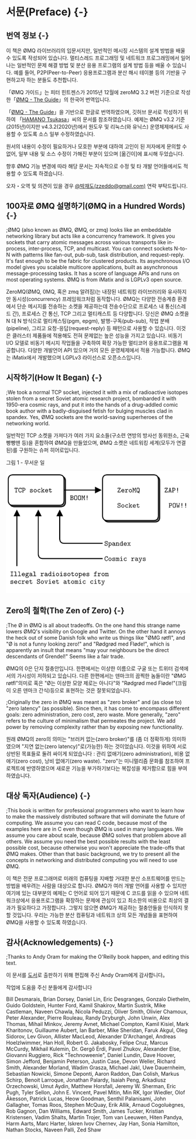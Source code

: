 # 서문(Preface) {-}

## 번역 정보 {-}
이 책은 ØMQ 라이브러리의 입문서지만, 일반적인 메시징 시스템의 설계 방법을 배울 수 있도록 작성되어 있습니다.
멀티스레드 프로그래밍 및 네트워크 프로그래밍에서 일어나는 일반적인 문제 해결 방법 및 분산 응용 프로그램의 설계 방법 등을 배울 수 있습니다.
예를 들어, P2P(Peer-to-Peer) 응용프로그램과 분산 해시 테이블 등의 기반을 구현하고자 하는 분들도 추천합니다.

「ØMQ 가이드」는 피터 힌트젠스가 2015년 12월에 zeroMQ 3.2 버전 기준으로 작성한「[ØMQ - The Guide](http://zguide.zeromq.org/)」의 한국어 번역입니다.

「[ØMQ - The Guide](http://zguide.zeromq.org/)」을 기반으로 한글로 번역하였으며, 깃허브 문서로 작성하기 위하여 「[HAMANO Tsukasa](https://github.com/hamano)」씨의 문서를 참조하였습니다.
예제는 ØMQ v3.2 기준(2015년)이지만 v4.3.2(2020년)에서 원도우 및 리눅스(와 유닉스) 운영체제에서도 사용할 수 있도록 소스 일부 수정하였습니다.

원서의 내용이 수정이 필요하거나 모호한 부분에 대하여 고인이 된 저자에게 문의할 수 없어, 일부 내용 및 소스 수정이 가해진 부분이 있으며 [옮긴이]에 표시해 두었습니다.

향후 ØMQ 기능 변경에 따라 해당 문서는 지속적으로 수정 및 타 개발 언어들에서도 적용할 수 있도록 하겠습니다.

오자・오역 및 의견이 있을 경우 [@박재도(zzeddo@gmail.com)](https://www.facebook.com/zzeddo) 연락 부탁드립니다.

## 100자로 ØMQ 설명하기(ØMQ in a Hundred Words) {-}
;ØMQ (also known as ØMQ, ØMQ, or zmq) looks like an embeddable networking library but acts like a concurrency framework. It gives you sockets that carry atomic messages across various transports like in-process, inter-process, TCP, and multicast. You can connect sockets N-to-N with patterns like fan-out, pub-sub, task distribution, and request-reply. It's fast enough to be the fabric for clustered products. Its asynchronous I/O model gives you scalable multicore applications, built as asynchronous message-processing tasks. It has a score of language APIs and runs on most operating systems. ØMQ is from iMatix and is LGPLv3 open source.

ZeroMQ(ØMQ, 0MQ, 혹은 zmq 알려짐)는 내장된 네트워킹 라이브러리와 유사하지만 동시성(concurrency) 프레임워크처럼 동작합니다. ØMQ는 다양한 전송계층 환경에서 단순 메시지를 전송하는 소켓을 제공하는데 전송수단으로 프로세스 내 통신(스레드 간), 프로세스 간 통신, TCP 그리고 멀티캐스트 등 다양합니다. 당신은 ØMQ 소켓을 N 대 N 방식으로 멀티캐스팅(pgm, epgm), 발행-구독(pub-sub), 작업 분배(pipeline), 그리고 요청-응답(request-reply) 등 패턴으로 사용할 수 있습니다. 이것은 클러스터 제품들에 적용해도 전혀 문제없는 높은 성능을 가지고 있습니다.  비동기 I/O 모델로 비동기 메시지 작업들을 구축하여 확장 가능한 멀티코어 응용프로그램을 제공합니다. 다양한 개발언어 API 있으며 거의 모든 운영체제에서 적용 가능합니다. ØMQ는 iMatix에서 개발했으며 LGPLv3 라이선스로 오픈소스입니다.

## 시작하기(How It Began) {-}
;We took a normal TCP socket, injected it with a mix of radioactive isotopes stolen from a secret Soviet atomic research project, bombarded it with 1950-era cosmic rays, and put it into the hands of a drug-addled comic book author with a badly-disguised fetish for bulging muscles clad in spandex. Yes, ØMQ sockets are the world-saving superheroes of the networking world.

일반적인 TCP 소켓을 가져다가 여러 가지 요소들(구소련 연방의 방사선 동위원소, 근육빵빵맨 등)을 혼합하여 ØMQ을 만들었으며, ØMQ 소켓은 네트워킹 세계(모두가 연결된)를 구원하는 슈퍼 히어로입니다.

그림 1 - 무서운 일

![무서운 일](images/fig1.svg)

## Zero의 철학(The Zen of Zero) {-}
;The Ø in ØMQ is all about tradeoffs. On the one hand this strange name lowers ØMQ's visibility on Google and Twitter. On the other hand it annoys the heck out of some Danish folk who write us things like "ØMG røtfl", and "Ø is not a funny looking zero!" and "Rødgrød med Fløde!", which is apparently an insult that means "may your neighbours be the direct descendants of Grendel!" Seems like a fair trade.

ØMQ의 0은 단지 절충안입니다.
한편에서는 이상한 이름으로 구굴 또는 트위터 검색에서의 가시성이 저하되고 있습니다.
다른 한편에서는 덴마크의 끔찍한 놈들이란 "ØMG røtfl"의미로 혹은 "Ø는 이상한 모양 제로는 아니다"와 "Rødgrød med Fløde!"(크림이 오른 덴마크 간식)등으로 표현하는 것은 잘못되었습니다.

;Originally the zero in ØMQ was meant as "zero broker" and (as close to) "zero latency" (as possible). Since then, it has come to encompass different goals: zero administration, zero cost, zero waste. More generally, "zero" refers to the culture of minimalism that permeates the project. We add power by removing complexity rather than by exposing new functionality.

원래 ØMQ의 zero의 의미는 "브러커 없는{zero broker)"를 (좀 더 정확하게) 의미하였으며 "지연 없는(zero latency)"로(가능한) 하는 것이었습니다. 이것을 위하여 서로 상반된 목표들로 둘려 싸이게 되었습니다 : 관리 없애기(zero administration), 비용 없애기(zero cost), 낭비 없애기(zero waste). 
"zero"는 미니멀리즘 문화를 참조하여 프로젝트에 반영하였으며 새로운 기능을 부가하기보다는 복잡성을 제거함으로 힘을 부여하였습니다.

## 대상 독자(Audience) {-}
;This book is written for professional programmers who want to learn how to make the massively distributed software that will dominate the future of computing. We assume you can read C code, because most of the examples here are in C even though ØMQ is used in many languages. We assume you care about scale, because ØMQ solves that problem above all others. We assume you need the best possible results with the least possible cost, because otherwise you won't appreciate the trade-offs that ØMQ makes. Other than that basic background, we try to present all the concepts in networking and distributed computing you will need to use ØMQ.

이 책은 전문 프로그래머로 미래의 컴퓨팅을 지배할 거대한 분산 소프트웨어를 만드는 방법을 배우려는 사람을 대상으로 합니다. ØMQ가 여러 개발 언어를 사용할 수 있지만 여기에 있는 대부분의 예제는 C 언어로 되어 있기 때문에 C 코드를 읽을 수 있으며 네트워크상에서 응용프로그램을 확장하는 문제에 관심이 있고 최소한의 비용으로 최상의 결과가 필요하다고 가정합니다. 그렇지 않으면 ØMQ가 제공하는 절충안들을 인식하지 못할 것입니다. 
우리는 가능한 분산 컴퓨팅과 네트워크 상의 모든 개념들을 표현하여 ØMQ을 사용할 수 있도록 하였습니다.

## 감사(Acknowledgements) {-}
;Thanks to Andy Oram for making the O'Reilly book happen, and editing this text.

이 문서를 [도서](http://shop.oreilly.com/product/0636920026136.do)로 출판하기 위해 편집해 주신 Andy Oram에게 감사합니다。

작업에 도움을 주신 분들에게 감사합니다

Bill Desmarais, Brian Dorsey, Daniel Lin, Eric Desgranges, Gonzalo Diethelm, Guido Goldstein, Hunter Ford, Kamil Shakirov, Martin Sustrik, Mike Castleman, Naveen Chawla, Nicola Peduzzi, Oliver Smith, Olivier Chamoux, Peter Alexander, Pierre Rouleau, Randy Dryburgh, John Unwin, Alex Thomas, Mihail Minkov, Jeremy Avnet, Michael Compton, Kamil Kisiel, Mark Kharitonov, Guillaume Aubert, Ian Barber, Mike Sheridan, Faruk Akgul, Oleg Sidorov, Lev Givon, Allister MacLeod, Alexander D'Archangel, Andreas Hoelzlwimmer, Han Holl, Robert G. Jakabosky, Felipe Cruz, Marcus McCurdy, Mikhail Kulemin, Dr. Gergő Érdi, Pavel Zhukov, Alexander Else, Giovanni Ruggiero, Rick "Technoweenie", Daniel Lundin, Dave Hoover, Simon Jefford, Benjamin Peterson, Justin Case, Devon Weller, Richard Smith, Alexander Morland, Wadim Grasza, Michael Jakl, Uwe Dauernheim, Sebastian Nowicki, Simone Deponti, Aaron Raddon, Dan Colish, Markus Schirp, Benoit Larroque, Jonathan Palardy, Isaiah Peng, Arkadiusz Orzechowski, Umut Aydin, Matthew Horsfall, Jeremy W. Sherman, Eric Pugh, Tyler Sellon, John E. Vincent, Pavel Mitin, Min RK, Igor Wiedler, Olof Åkesson, Patrick Lucas, Heow Goodman, Senthil Palanisami, John Gallagher, Tomas Roos, Stephen McQuay, Erik Allik, Arnaud Cogoluègnes, Rob Gagnon, Dan Williams, Edward Smith, James Tucker, Kristian Kristensen, Vadim Shalts, Martin Trojer, Tom van Leeuwen, Hiten Pandya, Harm Aarts, Marc Harter, Iskren Ivov Chernev, Jay Han, Sonia Hamilton, Nathan Stocks, Naveen Palli, Zed Shaw